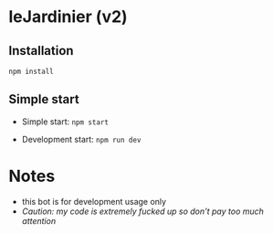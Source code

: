 # leJardinier (v2)

## Installation

`npm install`

## Simple start

- Simple start: `npm start`

- Development start: `npm run dev`

# Notes

- this bot is for development usage only
- *Caution: my code is extremely fucked up so don't pay too much attention*
